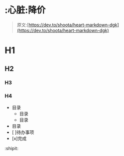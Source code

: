 # :心脏:降价

> 原文:[https://dev.to/shoota/heart-markdown-dgk](https://dev.to/shoota/heart-markdown-dgk)

# [](#h1)H1

## [](#h2)H2

### [](#h3)H3

### [](#h4)H4

*   目录
    *   目录
    *   目录
*   目录
*   [ ]待办事项
*   [x]完成

:shipit:
